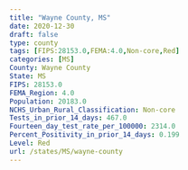 ```yaml
---
title: "Wayne County, MS"
date: 2020-12-30
draft: false
type: county
tags: [FIPS:28153.0,FEMA:4.0,Non-core,Red]
categories: [MS]
County: Wayne County
State: MS
FIPS: 28153.0
FEMA_Region: 4.0
Population: 20183.0
NCHS_Urban_Rural_Classification: Non-core
Tests_in_prior_14_days: 467.0
Fourteen_day_test_rate_per_100000: 2314.0
Percent_Positivity_in_prior_14_days: 0.199
Level: Red
url: /states/MS/wayne-county
---
```



